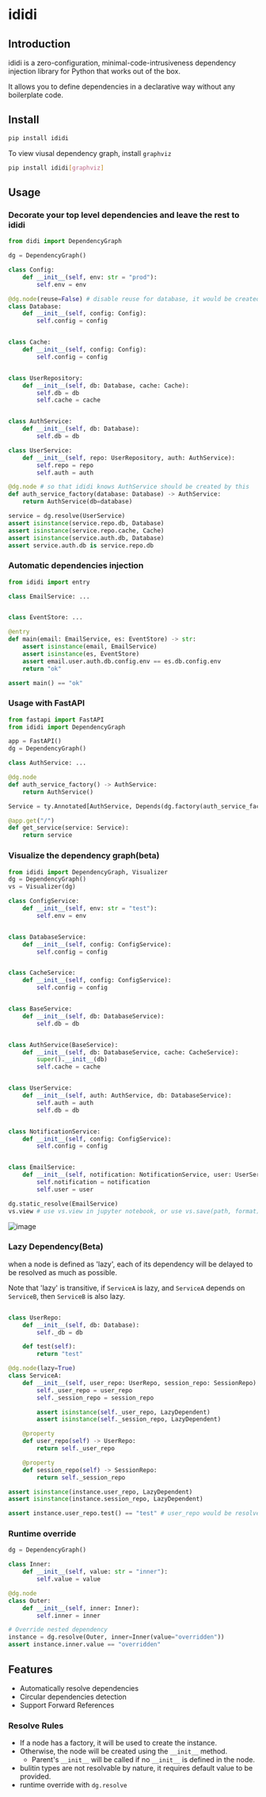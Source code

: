 # ididi

## Introduction

ididi is a zero-configuration, minimal-code-intrusiveness dependency injection library for Python that works out of the box.

It allows you to define dependencies in a declarative way without any boilerplate code.

## Install

```bash
pip install ididi
```

To view viusal dependency graph, install `graphviz`

```bash
pip install ididi[graphviz]
```

## Usage

### Decorate your top level dependencies and leave the rest to ididi

```python
from didi import DependencyGraph

dg = DependencyGraph()

class Config:
    def __init__(self, env: str = "prod"):
        self.env = env

@dg.node(reuse=False) # disable reuse for database, it would be created every time
class Database:
    def __init__(self, config: Config):
        self.config = config


class Cache:
    def __init__(self, config: Config):
        self.config = config


class UserRepository:
    def __init__(self, db: Database, cache: Cache):
        self.db = db
        self.cache = cache


class AuthService:
    def __init__(self, db: Database):
        self.db = db

class UserService:
    def __init__(self, repo: UserRepository, auth: AuthService):
        self.repo = repo
        self.auth = auth

@dg.node # so that ididi knows AuthService should be created by this 
def auth_service_factory(database: Database) -> AuthService:
    return AuthService(db=database)

service = dg.resolve(UserService)
assert isinstance(service.repo.db, Database)
assert isinstance(service.repo.cache, Cache)
assert isinstance(service.auth.db, Database)
assert service.auth.db is service.repo.db
```

### Automatic dependencies injection

```python
from ididi import entry

class EmailService: ...


class EventStore: ...

@entry
def main(email: EmailService, es: EventStore) -> str:
    assert isinstance(email, EmailService)
    assert isinstance(es, EventStore)
    assert email.user.auth.db.config.env == es.db.config.env
    return "ok"

assert main() == "ok"
```

### Usage with FastAPI

```python
from fastapi import FastAPI
from ididi import DependencyGraph

app = FastAPI()
dg = DependencyGraph()

class AuthService: ...

@dg.node
def auth_service_factory() -> AuthService:
    return AuthService()

Service = ty.Annotated[AuthService, Depends(dg.factory(auth_service_factory))]

@app.get("/")
def get_service(service: Service):
    return service
```

### Visualize the dependency graph(beta)

```python
from ididi import DependencyGraph, Visualizer
dg = DependencyGraph()
vs = Visualizer(dg)

class ConfigService:
    def __init__(self, env: str = "test"):
        self.env = env


class DatabaseService:
    def __init__(self, config: ConfigService):
        self.config = config


class CacheService:
    def __init__(self, config: ConfigService):
        self.config = config


class BaseService:
    def __init__(self, db: DatabaseService):
        self.db = db


class AuthService(BaseService):
    def __init__(self, db: DatabaseService, cache: CacheService):
        super().__init__(db)
        self.cache = cache


class UserService:
    def __init__(self, auth: AuthService, db: DatabaseService):
        self.auth = auth
        self.db = db


class NotificationService:
    def __init__(self, config: ConfigService):
        self.config = config


class EmailService:
    def __init__(self, notification: NotificationService, user: UserService):
        self.notification = notification
        self.user = user

dg.static_resolve(EmailService)
vs.view # use vs.view in jupyter notebook, or use vs.save(path, format) otherwise
```

![image](https://github.com/user-attachments/assets/b86be121-3957-43f3-b75c-3689a855d7fb)

### Lazy Dependency(Beta)

when a node is defined as 'lazy', each of its dependency will be delayed to be resolved as much as possible.

Note that 'lazy' is transitive, if `ServiceA` is lazy, and `ServiceA` depends on `ServiceB`, then `ServiceB` is also lazy.

```python

class UserRepo:
    def __init__(self, db: Database):
        self._db = db

    def test(self):
        return "test"

@dg.node(lazy=True)
class ServiceA:
    def __init__(self, user_repo: UserRepo, session_repo: SessionRepo):
        self._user_repo = user_repo
        self._session_repo = session_repo

        assert isinstance(self._user_repo, LazyDependent)
        assert isinstance(self._session_repo, LazyDependent)

    @property
    def user_repo(self) -> UserRepo:
        return self._user_repo

    @property
    def session_repo(self) -> SessionRepo:
        return self._session_repo

assert isinstance(instance.user_repo, LazyDependent)
assert isinstance(instance.session_repo, LazyDependent)

assert instance.user_repo.test() == "test" # user_repo would be resolved when user_repo.test is accessed.
```

### Runtime override

```python
dg = DependencyGraph()

class Inner:
    def __init__(self, value: str = "inner"):
        self.value = value

@dg.node
class Outer:
    def __init__(self, inner: Inner):
        self.inner = inner

# Override nested dependency
instance = dg.resolve(Outer, inner=Inner(value="overridden"))
assert instance.inner.value == "overridden"
```

## Features

- Automatically resolve dependencies
- Circular dependencies detection
- Support Forward References

### Resolve Rules

- If a node has a factory, it will be used to create the instance.
- Otherwise, the node will be created using the `__init__` method.
  - Parent's `__init__` will be called if no `__init__` is defined in the node.
- bulitin types are not resolvable by nature, it requires default value to be provided.
- runtime override with `dg.resolve`
